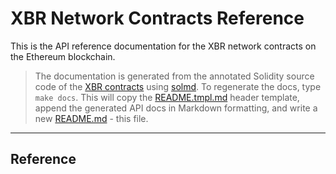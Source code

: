 # XBR Network Contracts Reference

This is the API reference documentation for the XBR network contracts on the Ethereum blockchain.

> The documentation is generated from the annotated Solidity source code of the [XBR contracts](contracts) using [solmd](http://danepilcher.com/solmd/). To regenerate the docs, type `make docs`. This will copy the [README.tmpl.md](README.tmpl.md) header template, append the generated API docs in Markdown formatting, and write a new [README.md](README.md) - this file.

---

## Reference


